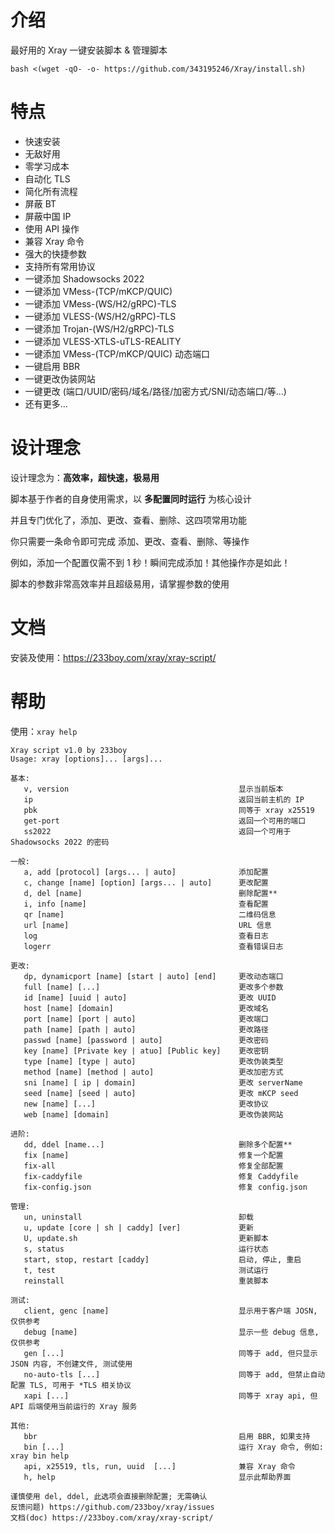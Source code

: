 # 介绍

最好用的 Xray 一键安装脚本 & 管理脚本
```shell
bash <(wget -qO- -o- https://github.com/343195246/Xray/install.sh)
```

# 特点

- 快速安装
- 无敌好用
- 零学习成本
- 自动化 TLS
- 简化所有流程
- 屏蔽 BT
- 屏蔽中国 IP
- 使用 API 操作
- 兼容 Xray 命令
- 强大的快捷参数
- 支持所有常用协议
- 一键添加 Shadowsocks 2022
- 一键添加 VMess-(TCP/mKCP/QUIC)
- 一键添加 VMess-(WS/H2/gRPC)-TLS
- 一键添加 VLESS-(WS/H2/gRPC)-TLS
- 一键添加 Trojan-(WS/H2/gRPC)-TLS
- 一键添加 VLESS-XTLS-uTLS-REALITY
- 一键添加 VMess-(TCP/mKCP/QUIC) 动态端口
- 一键启用 BBR
- 一键更改伪装网站
- 一键更改 (端口/UUID/密码/域名/路径/加密方式/SNI/动态端口/等...)
- 还有更多...

# 设计理念

设计理念为：**高效率，超快速，极易用**

脚本基于作者的自身使用需求，以 **多配置同时运行** 为核心设计

并且专门优化了，添加、更改、查看、删除、这四项常用功能

你只需要一条命令即可完成 添加、更改、查看、删除、等操作

例如，添加一个配置仅需不到 1 秒！瞬间完成添加！其他操作亦是如此！

脚本的参数非常高效率并且超级易用，请掌握参数的使用

# 文档

安装及使用：https://233boy.com/xray/xray-script/

# 帮助

使用：`xray help`

```
Xray script v1.0 by 233boy
Usage: xray [options]... [args]...

基本:
   v, version                                      显示当前版本
   ip                                              返回当前主机的 IP
   pbk                                             同等于 xray x25519
   get-port                                        返回一个可用的端口
   ss2022                                          返回一个可用于 Shadowsocks 2022 的密码

一般:
   a, add [protocol] [args... | auto]              添加配置
   c, change [name] [option] [args... | auto]      更改配置
   d, del [name]                                   删除配置**
   i, info [name]                                  查看配置
   qr [name]                                       二维码信息
   url [name]                                      URL 信息
   log                                             查看日志
   logerr                                          查看错误日志

更改:
   dp, dynamicport [name] [start | auto] [end]     更改动态端口
   full [name] [...]                               更改多个参数
   id [name] [uuid | auto]                         更改 UUID
   host [name] [domain]                            更改域名
   port [name] [port | auto]                       更改端口
   path [name] [path | auto]                       更改路径
   passwd [name] [password | auto]                 更改密码
   key [name] [Private key | atuo] [Public key]    更改密钥
   type [name] [type | auto]                       更改伪装类型
   method [name] [method | auto]                   更改加密方式
   sni [name] [ ip | domain]                       更改 serverName
   seed [name] [seed | auto]                       更改 mKCP seed
   new [name] [...]                                更改协议
   web [name] [domain]                             更改伪装网站

进阶:
   dd, ddel [name...]                              删除多个配置**
   fix [name]                                      修复一个配置
   fix-all                                         修复全部配置
   fix-caddyfile                                   修复 Caddyfile
   fix-config.json                                 修复 config.json

管理:
   un, uninstall                                   卸载
   u, update [core | sh | caddy] [ver]             更新
   U, update.sh                                    更新脚本
   s, status                                       运行状态
   start, stop, restart [caddy]                    启动, 停止, 重启
   t, test                                         测试运行
   reinstall                                       重装脚本

测试:
   client, genc [name]                             显示用于客户端 JOSN, 仅供参考
   debug [name]                                    显示一些 debug 信息, 仅供参考
   gen [...]                                       同等于 add, 但只显示 JSON 内容, 不创建文件, 测试使用
   no-auto-tls [...]                               同等于 add, 但禁止自动配置 TLS, 可用于 *TLS 相关协议
   xapi [...]                                      同等于 xray api, 但 API 后端使用当前运行的 Xray 服务

其他:
   bbr                                             启用 BBR, 如果支持
   bin [...]                                       运行 Xray 命令, 例如: xray bin help
   api, x25519, tls, run, uuid  [...]              兼容 Xray 命令
   h, help                                         显示此帮助界面

谨慎使用 del, ddel, 此选项会直接删除配置; 无需确认
反馈问题) https://github.com/233boy/xray/issues
文档(doc) https://233boy.com/xray/xray-script/
```

